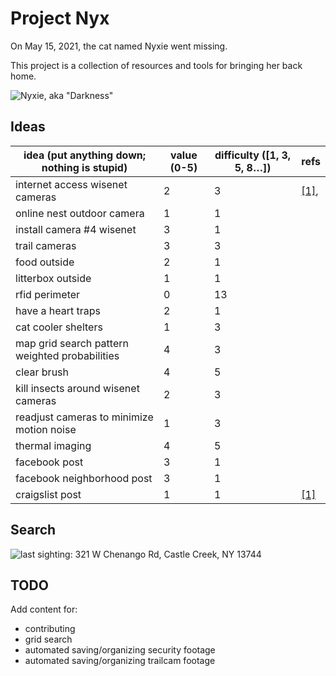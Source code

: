 # Project Nyx

On May 15, 2021, the cat named Nyxie went missing.

This project is a collection of resources and tools for bringing her back home.

![Nyxie, aka "Darkness"](static/nyxie_1.jpg)

## Ideas

| idea (put anything down; nothing is stupid)    | value (0-5) | difficulty ([1, 3, 5, 8…]) | refs                                       |
| ---------------------------------------------- | ----------- | -------------------------- | ------------------------------------------ |
| internet access wisenet cameras                | 2           | 3                          | [[1]](refs/wisenet_camera_nvr_manual.pdf), |
| online nest outdoor camera                     | 1           | 1                          |                                            |
| install camera #4 wisenet                      | 3           | 1                          |                                            |
| trail cameras                                  | 3           | 3                          |                                            |
| food outside                                   | 2           | 1                          |                                            |
| litterbox outside                              | 1           | 1                          |                                            |
| rfid perimeter                                 | 0           | 13                         |                                            |
| have a heart traps                             | 2           | 1                          |                                            |
| cat cooler shelters                            | 1           | 3                          |                                            |
| map grid search pattern weighted probabilities | 4           | 3                          |                                            |
| clear brush                                    | 4           | 5                          |                                            |
| kill insects around wisenet cameras            | 2           | 3                          |                                            |
| readjust cameras to minimize motion noise      | 1           | 3                          |                                            |
| thermal imaging                                | 4           | 5                          |                                            |
| facebook post                                  | 3           | 1                          |                                            |
| facebook neighborhood post                     | 3           | 1                          |                                            |
| craigslist post                                | 1           | 1                          | [[1]](https://binghamton.craigslist.org/)  |

## Search

![last sighting: 321 W Chenango Rd, Castle Creek, NY 13744](static/search_location.jpg)

## TODO

Add content for:

- contributing
- grid search
- automated saving/organizing security footage
- automated saving/organizing trailcam footage
